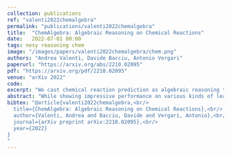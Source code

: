 ```yaml
---
collection: publications
ref: "valenti2022chemalgebra"
permalink: "publications/valenti2022chemalgebra"
title:  "ChemAlgebra: Algebraic Reasoning on Chemical Reactions"
date:   2022-07-01 00:00
tags: nesy reasoning chem
image: "/images/papers/valenti2022chemalgebra/chem.png"
authors: "Andrea Valenti, Davide Bacciu, Antonio Vergari"
paperurl: "https://arxiv.org/abs/2210.02095"
pdf: "https://arxiv.org/pdf/2210.02095"
venue: "arXiv 2022"
code:
excerpt: "We cast chemical reaction prediction as algebraic reasoning to evaluate the reasoning capabilities of Transformers and provide a challenging benchmark for it."
abstract: "While showing impressive performance on various kinds of learning tasks, it is yet unclear whether deep learning models have the ability to robustly tackle reasoning tasks. than by learning the underlying reasoning process that is actually required to solve the tasks. Measuring the robustness of reasoning in machine learning models is challenging as one needs to provide a task that cannot be easily shortcut by exploiting spurious statistical correlations in the data, while operating on complex objects and constraints. reasoning task. To address this issue, we propose ChemAlgebra, a benchmark for measuring the reasoning capabilities of deep learning models through the prediction of stoichiometrically-balanced chemical reactions. ChemAlgebra requires manipulating sets of complex discrete objects -- molecules represented as formulas or graphs -- under algebraic constraints such as the mass preservation principle. We believe that ChemAlgebra can serve as a useful test bed for the next generation of machine reasoning models and as a promoter of their development."
bibtex: "@article{valenti2022chemalgebra,<br/>
  title={ChemAlgebra: Algebraic Reasoning on Chemical Reactions},<br/>
  author={Valenti, Andrea and Bacciu, Davide and Vergari, Antonio},<br/>
  journal={arXiv preprint arXiv:2210.02095},<br/>
  year={2022}
}
"
---
```

